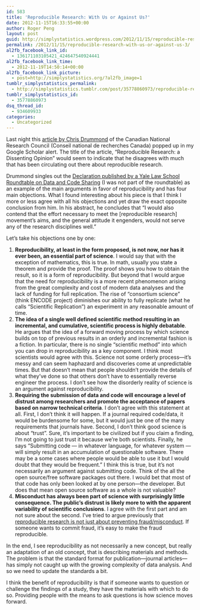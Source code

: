 ```yaml
---
id: 583
title: 'Reproducible Research: With Us or Against Us?'
date: 2012-11-15T16:33:55+00:00
author: Roger Peng
layout: post
guid: http://simplystatistics.wordpress.com/2012/11/15/reproducible-research-with-us-or-against-us
permalink: /2012/11/15/reproducible-research-with-us-or-against-us-3/
al2fb_facebook_link_id:
  - 136171103105421_424647540924441
al2fb_facebook_link_time:
  - 2012-11-19T14:50:14+00:00
al2fb_facebook_link_picture:
  - post=http://simplystatistics.org/?al2fb_image=1
tumblr_simplystatistics_permalink:
  - http://simplystatistics.tumblr.com/post/35778860973/reproducible-research-with-us-or-against-us
tumblr_simplystatistics_id:
  - 35778860973
dsq_thread_id:
  - 934609933
categories:
  - Uncategorized
---
```

Last night this <a href="http://cogprints.org/8675/" target="_blank">article by Chris Drummond</a> of the Canadian National Research Council (Conseil national de recherches Canada) popped up in my Google Scholar alert. The title of the article, “Reproducible Research: a Dissenting Opinion” would seem to indicate that he disagrees with much that has been circulating out there about reproducible research.

Drummond singles out the <a href="http://www.stanford.edu/~vcs/papers/RoundtableDeclaration2010.pdf" target="_blank">Declaration published by a Yale Law School Roundtable on Data and Code Sharing</a> (I was not part of the roundtable) as an example of the main arguments in favor of reproducibility and has four main objections. What I found interesting about his piece is that I think I more or less agree with all his objections and yet draw the exact opposite conclusion from him. In his abstract, he concludes that “I would also contend that the effort necessary to meet the [reproducible research] movement’s aims, and the general attitude it engenders, would not serve any of the research disciplines well.”

<div>
  <span>Let’s take his objections one by one:</span>
</div>

<div>
  <ol>
    <li>
      <strong>Reproducibility, at least in the form proposed, is not now, nor has it ever been, an essential part of science</strong>. I would say that with the exception of mathematics, this is true. In math, usually you state a theorem and provide the proof. The proof shows you how to obtain the result, so it is a form of reproducibility. But beyond that I would argue that the need for reproducibility is a more recent phenomenon arising from the great complexity and cost of modern data analyses and the lack of funding for full replication. The rise of “consortium science” (think ENCODE project) diminishes our ability to fully replicate (what he calls “Scientific Replication”) an experiment in any reasonable amount of time.
    </li>
    <li>
      <strong>The idea of a single well defined scientific method resulting in an incremental, and cumulative, scientific process is highly debatable</strong>. He argues that the idea of a forward moving process by which science builds on top of previous results in an orderly and incremental fashion is a fiction. In particular, there is no single “scientific method” into which you can drop in reproducibility as a key component. I think most scientists would agree with this. Science not some orderly process—it’s messy and can seem haphazard and discoveries come at unpredictable times. But that doesn’t mean that people shouldn’t provide the details of what they’ve done so that others don’t have to essentially reverse engineer the process. I don’t see how the disorderly reality of science is an argument against reproducibility.
    </li>
    <li>
      <strong>Requiring the submission of data and code will encourage a level of distrust among researchers and promote the acceptance of papers based on narrow technical criteria</strong>. I don’t agree with this statement at all. First, I don’t think it will happen. If a journal required code/data, it would be burdensome for some, but it would just be one of the many requirements that journals have. Second, I don’t think good science is about “trust”. Sure, it’s important to be civilized but if you claim a finding, I’m not going to just trust it because we’re both scientists. Finally, he says “<span>Submitting code — in whatever language, for whatever system — will simply result in an accumulation of questionable software. There may be a some cases where people would be able to use it but I would doubt that they would be frequent.” I think this is true, but it’s not necessarily an argument against submitting code. Think of the all the open source/free software packages out there. I would bet that most of that code has only been looked at by one person—the developer. But does that mean open source software as a whole is not valuable?</span>
    </li>
    <li>
      <strong>Misconduct has always been part of science with surprisingly little consequence. The public’s distrust is likely more to with the apparent variability of scientific conclusions</strong>. I agree with the first part and am not sure about the second. I’ve tried to argue previously that <a href="http://simplystatistics.org/post/12421558195/reproducible-research-notes-from-the-field" target="_blank">reproducible research is not just about preventing fraud/misconduct</a>. If someone wants to commit fraud, it’s easy to make the fraud reproducible.
    </li>
  </ol>
  
  <p>
    In the end, I see reproducibility as not necessarily a new concept, but really an adaptation of an old concept, that is describing materials and methods. The problem is that the standard format for publication—journal articles—has simply not caught up with the growing complexity of data analysis. And so we need to update the standards a bit.
  </p>
  
  <p>
    I think the benefit of reproducibility is that if someone wants to question or challenge the findings of a study, they have the materials with which to do so. Providing people with the means to ask questions is how science moves forward.
  </p>
</div>